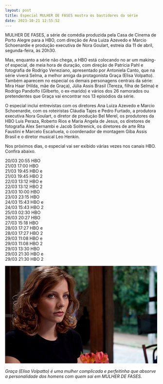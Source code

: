 ```yaml
---
layout: post
title: Especial MULHER DE FASES mostra os bastidores da série
date: 2023-10-21 12:55:52
---
```

MULHER DE FASES, a série de comédia produzida pela Casa de Cinema de Porto Alegre para a HBO, com direção de Ana Luiza Azevedo e Marcio Schoenardie e produção executiva de Nora Goulart, estreia dia 11 de abril, segunda-feira, às 20h30.

Mas, enquanto a série não chega, a HBO está colocando no ar um making-of especial, de meia hora de duração, com direção de Patrícia Pahl e fotografia de Rodrigo Veneziano, apresentado por Antoniela Canto, que na série viverá Selma, a melhor amiga da protagonista Graça (Elisa Volpatto). Também aparecem no especial os demais personagens centrais da série: Mira Haar (Hilda, mãe de Graça), Júlia Assis Brasil (Tereza, filha de Selma) e Rodrigo Pandolfo (Gilberto, o ex-marido) e vários dos 26 namorados ou pretendentes que Graça vai encontrar nos 13 episódios da série.

O especial inclui entrevistas com os diretores Ana Luiza Azevedo e Marcio Schoenardie, com os roteiristas Cláudia Tajes e Pedro Furtado, a produtora executiva Nora Goulart, o diretor de produção Bel Merel, os produtores da HBO Luis Peraza, Roberto Rios e Maria Angela de Jesus, os diretores de fotografia Alex Sernambi e Jacob Solitrenick, os diretores de arte Rita Faustini e Marcelo Escañuela, o coordenador de montagem Giba Assis Brasil e o diretor musical Leo Henkin.

Nos próximos dias, o especial vai ser exibido várias vezes nos canais HBO. Confira abaixo.

20/03 20:55 HBO\
21/03 17:00 HBO\
21/03 19:45 HBO e\
21/03 19:45 HBO 2\
22/03 13:12 HBO e\
22/03 13:12 HBO 2\
23/03 10:00 HBO\
23/03 23:15 HBO\
24/03 15:43 HBO e\
24/03 15:43 HBO 2\
25/03 02:30 HBO\
26/03 20:27 HBO\
27/03 15:18 HBO\
28/03 17:27 HBO e\
28/03 17:27 HBO 2\
29/03 11:08 HBO e\
29/03 11:08 HBO 2\
29/03 13:30 HBO\
29/03 21:30 HBO e\
29/03 21:30 HBO 2

![](/uploads/elisa01.jpg)

*Graça (Elisa Volpatto) é uma mulher complicada e perfeitinha que absorve a personalidade dos homens com quem sai em MULHER DE FASES.*